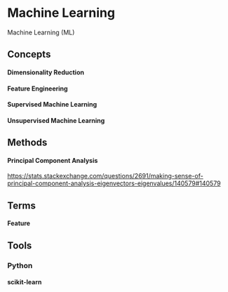 Machine Learning
================

Machine Learning (ML)

## Concepts

#### Dimensionality Reduction

#### Feature Engineering

#### Supervised Machine Learning

#### Unsupervised Machine Learning


## Methods

#### Principal Component Analysis
https://stats.stackexchange.com/questions/2691/making-sense-of-principal-component-analysis-eigenvectors-eigenvalues/140579#140579

## Terms

#### Feature

## Tools

### Python

#### scikit-learn
